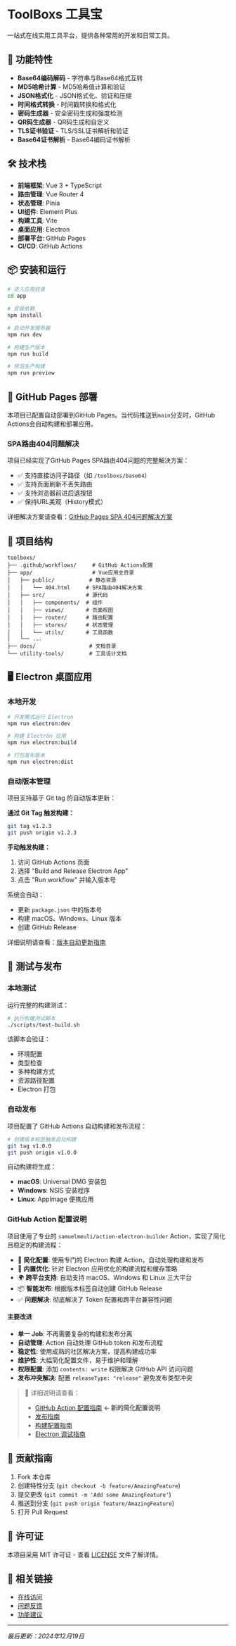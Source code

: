 # ToolBoxs 工具宝

一站式在线实用工具平台，提供各种常用的开发和日常工具。

## 🚀 功能特性

- **Base64编码解码** - 字符串与Base64格式互转
- **MD5哈希计算** - MD5哈希值计算和验证
- **JSON格式化** - JSON格式化、验证和压缩
- **时间格式转换** - 时间戳转换和格式化
- **密码生成器** - 安全密码生成和强度检测
- **QR码生成器** - QR码生成和自定义
- **TLS证书验证** - TLS/SSL证书解析和验证
- **Base64证书解析** - Base64编码证书解析

## 🛠️ 技术栈

- **前端框架**: Vue 3 + TypeScript
- **路由管理**: Vue Router 4
- **状态管理**: Pinia
- **UI组件**: Element Plus
- **构建工具**: Vite
- **桌面应用**: Electron
- **部署平台**: GitHub Pages
- **CI/CD**: GitHub Actions

## 📦 安装和运行

```bash
# 进入应用目录
cd app

# 安装依赖
npm install

# 启动开发服务器
npm run dev

# 构建生产版本
npm run build

# 预览生产构建
npm run preview
```

## 🔧 GitHub Pages 部署

本项目已配置自动部署到GitHub Pages。当代码推送到`main`分支时，GitHub Actions会自动构建和部署应用。

### SPA路由404问题解决

项目已经实现了GitHub Pages SPA路由404问题的完整解决方案：

- ✅ 支持直接访问子路径（如 `/toolboxs/base64`）
- ✅ 支持页面刷新不丢失路由
- ✅ 支持浏览器前进后退按钮
- ✅ 保持URL美观（History模式）

详细解决方案请查看：[GitHub Pages SPA 404问题解决方案](./docs/github-pages-spa-404-solution.md)

## 📁 项目结构

```
toolboxs/
├── .github/workflows/     # GitHub Actions配置
├── app/                   # Vue应用主目录
│   ├── public/           # 静态资源
│   │   └── 404.html     # SPA路由404解决方案
│   ├── src/             # 源代码
│   │   ├── components/  # 组件
│   │   ├── views/       # 页面视图
│   │   ├── router/      # 路由配置
│   │   ├── stores/      # 状态管理
│   │   └── utils/       # 工具函数
│   └── ...
├── docs/                 # 文档目录
└── utility-tools/        # 工具设计文档
```

## 🖥️ Electron 桌面应用

### 本地开发

```bash
# 开发模式运行 Electron
npm run electron:dev

# 构建 Electron 应用
npm run electron:build

# 打包发布版本
npm run electron:dist
```

### 自动版本管理

项目支持基于 Git tag 的自动版本更新：

**通过 Git Tag 触发构建：**
```bash
git tag v1.2.3
git push origin v1.2.3
```

**手动触发构建：**
1. 访问 GitHub Actions 页面
2. 选择 "Build and Release Electron App"
3. 点击 "Run workflow" 并输入版本号

系统会自动：
- 更新 `package.json` 中的版本号
- 构建 macOS、Windows、Linux 版本
- 创建 GitHub Release

详细说明请查看：[版本自动更新指南](./docs/VERSION_AUTO_UPDATE_GUIDE.md)

## 🧪 测试与发布

### 本地测试

运行完整的构建测试：

```bash
# 执行构建测试脚本
./scripts/test-build.sh
```

该脚本会验证：
- 环境配置
- 类型检查
- 多种构建方式
- 资源路径配置
- Electron 打包

### 自动发布

项目配置了 GitHub Actions 自动构建和发布流程：

```bash
# 创建版本标签触发自动构建
git tag v1.0.0
git push origin v1.0.0
```

自动构建将生成：
- **macOS**: Universal DMG 安装包
- **Windows**: NSIS 安装程序
- **Linux**: AppImage 便携应用

### GitHub Action 配置说明

项目使用了专业的 `samuelmeuli/action-electron-builder` Action，实现了简化且稳定的构建流程：

- 🚀 **简化配置**: 使用专门的 Electron 构建 Action，自动处理构建和发布
- 🔧 **内置优化**: 针对 Electron 应用优化的构建流程和缓存策略
- 🌍 **跨平台支持**: 自动支持 macOS、Windows 和 Linux 三大平台
- 📦 **智能发布**: 根据版本标签自动创建 GitHub Release
- ✅ **问题解决**: 彻底解决了 Token 配置和跨平台兼容性问题

#### 主要改进

- **单一 Job**: 不再需要复杂的构建和发布分离
- **自动管理**: Action 自动处理 GitHub token 和发布流程
- **稳定性**: 使用成熟的社区解决方案，提高构建成功率
- **维护性**: 大幅简化配置文件，易于维护和理解
- **权限配置**: 添加 `contents: write` 权限解决 GitHub API 访问问题
- **发布冲突解决**: 配置 `releaseType: "release"` 避免发布类型冲突

> 📖 详细说明请查看：
> - [GitHub Action 配置指南](docs/GITHUB_ACTION_SETUP.md) **← 新的简化配置说明**
> - [发布指南](docs/RELEASE_GUIDE.md)
> - [构建配置指南](docs/BUILD_CONFIGURATION_GUIDE.md)
> - [Electron 调试指南](docs/ELECTRON_DEBUG_GUIDE.md)

## 🤝 贡献指南

1. Fork 本仓库
2. 创建特性分支 (`git checkout -b feature/AmazingFeature`)
3. 提交更改 (`git commit -m 'Add some AmazingFeature'`)
4. 推送到分支 (`git push origin feature/AmazingFeature`)
5. 打开 Pull Request

## 📄 许可证

本项目采用 MIT 许可证 - 查看 [LICENSE](LICENSE) 文件了解详情。

## 🔗 相关链接

- [在线访问](https://your-username.github.io/toolboxs/)
- [问题反馈](https://github.com/your-username/toolboxs/issues)
- [功能建议](https://github.com/your-username/toolboxs/discussions)

---

*最后更新：2024年12月19日*